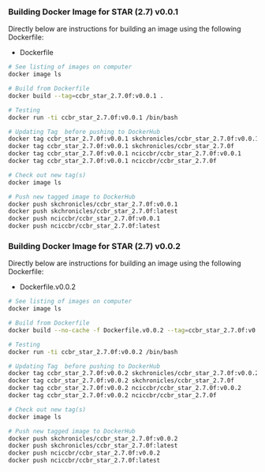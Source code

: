 ### Building Docker Image for STAR (2.7) v0.0.1

Directly below are instructions for building an image using the following Dockerfile:
- Dockerfile

```bash
# See listing of images on computer
docker image ls

# Build from Dockerfile
docker build --tag=ccbr_star_2.7.0f:v0.0.1 .

# Testing
docker run -ti ccbr_star_2.7.0f:v0.0.1 /bin/bash

# Updating Tag  before pushing to DockerHub
docker tag ccbr_star_2.7.0f:v0.0.1 skchronicles/ccbr_star_2.7.0f:v0.0.1
docker tag ccbr_star_2.7.0f:v0.0.1 skchronicles/ccbr_star_2.7.0f         # latest
docker tag ccbr_star_2.7.0f:v0.0.1 nciccbr/ccbr_star_2.7.0f:v0.0.1
docker tag ccbr_star_2.7.0f:v0.0.1 nciccbr/ccbr_star_2.7.0f              # latest

# Check out new tag(s)
docker image ls

# Push new tagged image to DockerHub
docker push skchronicles/ccbr_star_2.7.0f:v0.0.1
docker push skchronicles/ccbr_star_2.7.0f:latest
docker push nciccbr/ccbr_star_2.7.0f:v0.0.1
docker push nciccbr/ccbr_star_2.7.0f:latest 
```


### Building Docker Image for STAR (2.7) v0.0.2

Directly below are instructions for building an image using the following Dockerfile:
- Dockerfile.v0.0.2

```bash
# See listing of images on computer
docker image ls

# Build from Dockerfile
docker build --no-cache -f Dockerfile.v0.0.2 --tag=ccbr_star_2.7.0f:v0.0.2 .

# Testing
docker run -ti ccbr_star_2.7.0f:v0.0.2 /bin/bash

# Updating Tag  before pushing to DockerHub
docker tag ccbr_star_2.7.0f:v0.0.2 skchronicles/ccbr_star_2.7.0f:v0.0.2
docker tag ccbr_star_2.7.0f:v0.0.2 skchronicles/ccbr_star_2.7.0f         # latest
docker tag ccbr_star_2.7.0f:v0.0.2 nciccbr/ccbr_star_2.7.0f:v0.0.2
docker tag ccbr_star_2.7.0f:v0.0.2 nciccbr/ccbr_star_2.7.0f              # latest

# Check out new tag(s)
docker image ls

# Push new tagged image to DockerHub
docker push skchronicles/ccbr_star_2.7.0f:v0.0.2
docker push skchronicles/ccbr_star_2.7.0f:latest
docker push nciccbr/ccbr_star_2.7.0f:v0.0.2
docker push nciccbr/ccbr_star_2.7.0f:latest 
```
